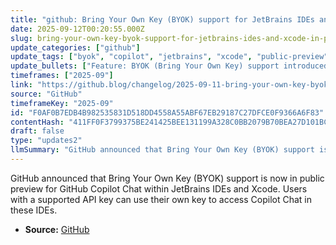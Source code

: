 ```yaml
---
title: "github: Bring Your Own Key (BYOK) support for JetBrains IDEs and Xcode in public preview"
date: 2025-09-12T00:20:55.000Z
slug: bring-your-own-key-byok-support-for-jetbrains-ides-and-xcode-in-public-preview
update_categories: ["github"]
update_tags: ["byok", "copilot", "jetbrains", "xcode", "public-preview", "api-key", "github-blog"]
update_bullets: ["Feature: BYOK (Bring Your Own Key) support introduced for GitHub Copilot Chat.", "Scope: Available in public preview for JetBrains IDEs and Xcode.", "Requirement: Users must have an API key from a supported provider to use BYOK.", "Source: Announcement published on the GitHub Blog changelog."]
timeframes: ["2025-09"]
link: "https://github.blog/changelog/2025-09-11-bring-your-own-key-byok-support-for-jetbrains-ides-and-xcode-in-public-preview"
source: "GitHub"
timeframeKey: "2025-09"
id: "F0AF0B7EDB4B982535831D518DD4558A55ABF67EB29187C27DFCE0F9366A6F83"
contentHash: "411FF0F3799375BE241425BEE131199A328C0BB2079B70BEA27D101BC1BED1AA"
draft: false
type: "updates2"
llmSummary: "GitHub announced that Bring Your Own Key (BYOK) support is now in public preview for GitHub Copilot Chat within JetBrains IDEs and Xcode. Users with a supported API key can use their own key to access Copilot Chat in these IDEs."
---
```


GitHub announced that Bring Your Own Key (BYOK) support is now in public preview for GitHub Copilot Chat within JetBrains IDEs and Xcode. Users with a supported API key can use their own key to access Copilot Chat in these IDEs.

- **Source:** [GitHub](https://github.blog/changelog/2025-09-11-bring-your-own-key-byok-support-for-jetbrains-ides-and-xcode-in-public-preview)
